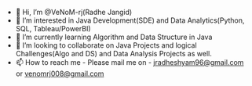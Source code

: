- 👋 Hi, I’m @VeNoM-rj(Radhe Jangid)
- 👀 I’m interested in Java Development(SDE) and Data Analytics(Python, SQL, Tableau/PowerBI)
- 🌱 I’m currently learning Algorithm and Data Structure in Java
- 💞️ I’m looking to collaborate on Java Projects and logical Challenges(Algo and DS) and Data Analysis Projects as well.
- 📫 How to reach me - Please mail me on - jradheshyam96@gmail.com or venomrj008@gmail.com

<!---
VeNoM-rj/VeNoM-rj is a ✨ special ✨ repository because its `README.md` (this file) appears on your GitHub profile.
You can click the Preview link to take a look at your changes.
--->
